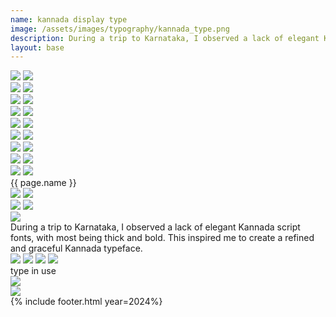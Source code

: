 ```yaml
---
name: kannada display type
image: /assets/images/typography/kannada_type.png
description: During a trip to Karnataka, I observed a lack of elegant Kannada script fonts, with most being thick and bold. This inspired me to create a refined and graceful Kannada typeface. 
layout: base
---
```

<div class="max-w-screen overflow-hidden">
    <div class="flex flex-row bg-scroll-right w-[1900px]">
        <img class="object-scale-down w-full" src="{{site.baseurl}}assets/images/typography/website_line-48.png">
        <img class="object-contain w-full" src="{{site.baseurl}}assets/images/typography/website_line-48.png">
    </div>
    <div class="flex flex-row bg-scroll-left w-[1900px]">
        <img src="{{site.baseurl}}assets/images/typography/website_line-46.png">
        <img src="{{site.baseurl}}assets/images/typography/website_line-46.png">
    </div>
    <div class="flex flex-row bg-scroll-right w-[1900px]">
        <img src="{{site.baseurl}}assets/images/typography/website_line-49.png">
        <img src="{{site.baseurl}}assets/images/typography/website_line-49.png">
    </div>
    <div class="flex flex-row bg-scroll-left w-[1900px]">
        <img src="{{site.baseurl}}assets/images/typography/website_line-48.png">
        <img src="{{site.baseurl}}assets/images/typography/website_line-48.png">
    </div>
    <div class="flex flex-row bg-scroll-right w-[1900px]">
        <img src="{{site.baseurl}}assets/images/typography/website_line-47.png">
        <img src="{{site.baseurl}}assets/images/typography/website_line-47.png">
    </div>
    <div class="flex flex-row bg-scroll-left w-[1900px]">
        <img src="{{site.baseurl}}assets/images/typography/website_line-50.png">
        <img src="{{site.baseurl}}assets/images/typography/website_line-50.png">
    </div>
    <div class="flex flex-row bg-scroll-right w-[1900px]">
        <img src="{{site.baseurl}}assets/images/typography/website_line-49.png">
        <img src="{{site.baseurl}}assets/images/typography/website_line-49.png">
    </div>
    <div class="flex flex-row bg-scroll-left w-[1900px]">
        <img src="{{site.baseurl}}assets/images/typography/website_line-47.png">
        <img src="{{site.baseurl}}assets/images/typography/website_line-47.png">
   </div> 
    <div class="flex flex-row bg-scroll-right w-[1900px] [@media(max-height:750px)]:hidden">
        <img src="{{site.baseurl}}assets/images/typography/website_line-46.png">
        <img src="{{site.baseurl}}assets/images/typography/website_line-46.png">
    </div>
    <div class="lg:text-[96px] md:text-[96px] text-[50px] flex justify-center items-center fit-title-with-banner min-h-[145px] italic">
        {{ page.name }}
    </div>
</div>
<div class="w-full h-fit lg:px-20 px-5 font-[Instrument_Serif] text-white overflow-hidden mb-20">
    <div class="w-full h-full flex justify-center items-center">
        <div class="relative xl:w-[1060px] md:w-[700px] w-[450px] xl:h-[400px] md:h-[280px] h-[200px]">
            <div class="absolute xl:w-[780px] md:w-[560px] w-[330px] rotate-7">
                <div class="relative max-w-full top-[50px] md:-left-[7%] left-[3%]">
                    <img class="absolute w-[77%] top-0 left-0 right-0 bottom-0 my-auto mx-auto" src="{{site.baseurl}}assets/images/typography/kannada_individual-16.png">
                    <img src="{{site.baseurl}}assets/images/typography/website_42-42.png">
                </div>
            </div>
            <div class="absolute xl:w-[780px] md:w-[560px] w-[330px] -rotate-13">
                <div class="relative max-w-full xl:top-[200px] md:top-[150px] top-[110px] xl:-right-[40%] -right-[33%]">
                    <img class="absolute w-[77%] top-0 left-0 right-0 bottom-0 my-auto mx-auto z-1" src="{{site.baseurl}}assets/images/typography/kannada_individual-16.png">
                    <img class="drop-shadow-[-10px_-10px_0_rgba(0,0,0,0.5)] z-0" src="{{site.baseurl}}assets/images/typography/website_42-42.png">
                </div>
            </div>
            <div class="absolute max-w-[780px]">
                <div class="relative xl:max-w-[780px] md:max-w-[560px] max-w-[330px] top-[45px] xl:top-[70px] xl:-right-[370px] md:-right-[200px] -right-[130px] drop-shadow-2xl">
                    <img class="w-[20%] m-auto drop-shadow-[-10px_5px_0_rgba(0,0,0,0.5)]" src="{{site.baseurl}}assets/images/typography/website_42-43.png">
                </div>
            </div>
        </div>
    </div>
    <div class="w-full grid grid-cols-10 my-20 gap-5">
        <div class="lg:col-span-6 col-span-10 align-middle md:text-[48px] text-[22px] lg:pl-0 pl-5 flex items-center md:leading-10 leading-5">
            During a trip to Karnataka, I observed a lack of elegant Kannada script fonts, with most being thick and bold. This inspired me to create a refined and graceful Kannada typeface.
        </div>
        <div class="lg:col-span-4 col-span-10 flex lg:flex-row-reverse lg:justify-normal justify-center lg:items-baseline items-center image-switch relative">
            <img class="absolute object-scale-down h-[330px] opacity-0" src="{{site.baseurl}}assets/images/typography/kannada_individual_letters-20.png">
            <img class="absolute object-scale-down h-[330px] opacity-0" src="{{site.baseurl}}assets/images/typography/kannada_individual_letters-17.png">
            <img class="object-scale-down h-[330px] opacity-0" src="{{site.baseurl}}assets/images/typography/kannada_individual_letters-18.png">
            <img class="absolute object-scale-down h-[330px] opacity-0" src="{{site.baseurl}}assets/images/typography/kannada_individual_letters-19.png">
        </div>
    </div>
    <div class="md:text-[48px] text-[22px] italic">
        type in use
    </div>
    <div class="grid grid-cols-2 md:grid-rows-1 grid-rows-2 gap-5">
        <div class="md:col-span-1 col-span-2 rounded-3xl bg-[#600000] overflow-hidden relative hover:cursor-pointer">
            <img src="{{site.baseurl}}assets/images/typography/kannada-wall1.png">
        </div>
        <div class="md:col-span-1 col-span-2 rounded-3xl bg-[#600000] overflow-hidden relative hover:cursor-pointer">
            <img src="{{site.baseurl}}assets/images/typography/kannada-wall2.png">
        </div>
    </div>
</div>
{% include footer.html year=2024%}